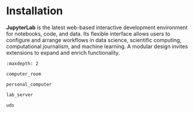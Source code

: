 # Installation

**JupyterLab** is the latest web-based interactive development environment for notebooks, code, and data. Its flexible interface allows users to configure and arrange workflows in data science, scientific computing, computational journalism, and machine learning. A modular design invites extensions to expand and enrich functionality.


```{toctree}
:maxdepth: 2

computer_room

personal_computer

lab_server

uds
```
